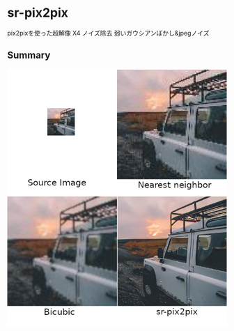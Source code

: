 # sr-pix2pix
pix2pixを使った超解像 X4
ノイズ除去 弱いガウシアンぼかし&jpegノイズ

## Summary
![demo1](https://raw.githubusercontent.com/magureen/sr-pix2pix/master/img/demo1.png)
